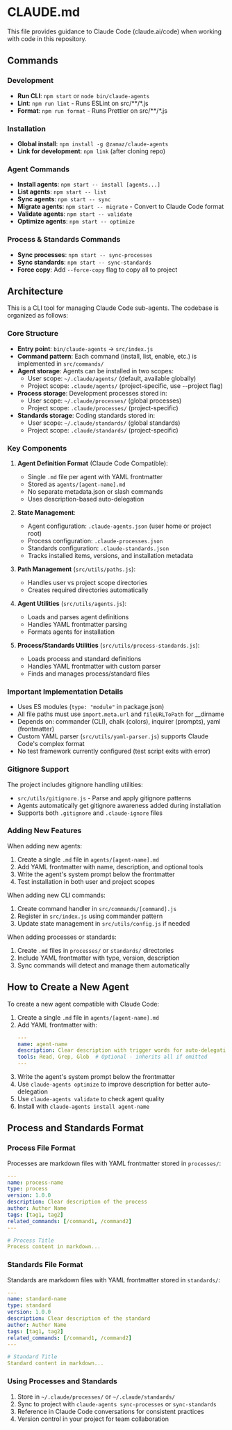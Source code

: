 # CLAUDE.md

This file provides guidance to Claude Code (claude.ai/code) when working with code in this repository.

## Commands

### Development
- **Run CLI**: `npm start` or `node bin/claude-agents`
- **Lint**: `npm run lint` - Runs ESLint on src/**/*.js
- **Format**: `npm run format` - Runs Prettier on src/**/*.js

### Installation
- **Global install**: `npm install -g @zamaz/claude-agents`
- **Link for development**: `npm link` (after cloning repo)

### Agent Commands
- **Install agents**: `npm start -- install [agents...]`
- **List agents**: `npm start -- list`
- **Sync agents**: `npm start -- sync`
- **Migrate agents**: `npm start -- migrate` - Convert to Claude Code format
- **Validate agents**: `npm start -- validate`
- **Optimize agents**: `npm start -- optimize`

### Process & Standards Commands
- **Sync processes**: `npm start -- sync-processes`
- **Sync standards**: `npm start -- sync-standards`
- **Force copy**: Add `--force-copy` flag to copy all to project

## Architecture

This is a CLI tool for managing Claude Code sub-agents. The codebase is organized as follows:

### Core Structure
- **Entry point**: `bin/claude-agents` → `src/index.js`
- **Command pattern**: Each command (install, list, enable, etc.) is implemented in `src/commands/`
- **Agent storage**: Agents can be installed in two scopes:
  - User scope: `~/.claude/agents/` (default, available globally)
  - Project scope: `.claude/agents/` (project-specific, use --project flag)
- **Process storage**: Development processes stored in:
  - User scope: `~/.claude/processes/` (global processes)
  - Project scope: `.claude/processes/` (project-specific)
- **Standards storage**: Coding standards stored in:
  - User scope: `~/.claude/standards/` (global standards)
  - Project scope: `.claude/standards/` (project-specific)

### Key Components

1. **Agent Definition Format** (Claude Code Compatible):
   - Single `.md` file per agent with YAML frontmatter
   - Stored as `agents/[agent-name].md`
   - No separate metadata.json or slash commands
   - Uses description-based auto-delegation

2. **State Management**:
   - Agent configuration: `.claude-agents.json` (user home or project root)
   - Process configuration: `.claude-processes.json`
   - Standards configuration: `.claude-standards.json`
   - Tracks installed items, versions, and installation metadata

3. **Path Management** (`src/utils/paths.js`):
   - Handles user vs project scope directories
   - Creates required directories automatically

4. **Agent Utilities** (`src/utils/agents.js`):
   - Loads and parses agent definitions
   - Handles YAML frontmatter parsing
   - Formats agents for installation

5. **Process/Standards Utilities** (`src/utils/process-standards.js`):
   - Loads process and standard definitions
   - Handles YAML frontmatter with custom parser
   - Finds and manages process/standard files

### Important Implementation Details

- Uses ES modules (`type: "module"` in package.json)
- All file paths must use `import.meta.url` and `fileURLToPath` for __dirname
- Depends on: commander (CLI), chalk (colors), inquirer (prompts), yaml (frontmatter)
- Custom YAML parser (`src/utils/yaml-parser.js`) supports Claude Code's complex format
- No test framework currently configured (test script exits with error)

### Gitignore Support

The project includes gitignore handling utilities:
- `src/utils/gitignore.js` - Parse and apply gitignore patterns
- Agents automatically get gitignore awareness added during installation
- Supports both `.gitignore` and `.claude-ignore` files

### Adding New Features

When adding new agents:
1. Create a single `.md` file in `agents/[agent-name].md`
2. Add YAML frontmatter with name, description, and optional tools
3. Write the agent's system prompt below the frontmatter
4. Test installation in both user and project scopes

When adding new CLI commands:
1. Create command handler in `src/commands/[command].js`
2. Register in `src/index.js` using commander pattern
3. Update state management in `src/utils/config.js` if needed

When adding processes or standards:
1. Create `.md` files in `processes/` or `standards/` directories
2. Include YAML frontmatter with type, version, description
3. Sync commands will detect and manage them automatically

## How to Create a New Agent

To create a new agent compatible with Claude Code:
1. Create a single `.md` file in `agents/[agent-name].md`
2. Add YAML frontmatter with:
   ```yaml
   ---
   name: agent-name
   description: Clear description with trigger words for auto-delegation
   tools: Read, Grep, Glob  # Optional - inherits all if omitted
   ---
   ```
3. Write the agent's system prompt below the frontmatter
4. Use `claude-agents optimize` to improve description for better auto-delegation
5. Use `claude-agents validate` to check agent quality
6. Install with `claude-agents install agent-name`

## Process and Standards Format

### Process File Format
Processes are markdown files with YAML frontmatter stored in `processes/`:

```yaml
---
name: process-name
type: process
version: 1.0.0
description: Clear description of the process
author: Author Name
tags: [tag1, tag2]
related_commands: [/command1, /command2]
---

# Process Title
Process content in markdown...
```

### Standards File Format
Standards are markdown files with YAML frontmatter stored in `standards/`:

```yaml
---
name: standard-name
type: standard
version: 1.0.0
description: Clear description of the standard
author: Author Name
tags: [tag1, tag2]
related_commands: [/command1, /command2]
---

# Standard Title
Standard content in markdown...
```

### Using Processes and Standards
1. Store in `~/.claude/processes/` or `~/.claude/standards/`
2. Sync to project with `claude-agents sync-processes` or `sync-standards`
3. Reference in Claude Code conversations for consistent practices
4. Version control in your project for team collaboration